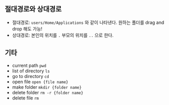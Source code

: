 ## 절대경로와 상대경로

- 절대경로: `users/Home/Applications` 와 같이 나타낸다. 원하는 폴더를 drag and drop 해도 가능!
- 상대경로: 본인의 위치를 `.` 부모의 위치를 `..` 으로 한다.

## 기타

- current path `pwd`
- list of directory `ls`
- go to directory `cd`
- open file `open {file name}`
- make folder `mkdir {folder name}`
- delete folder `rm -r {folder name}`
- delete file `rm`

